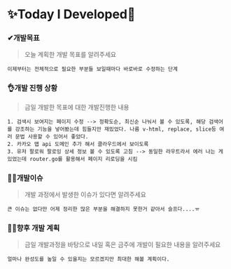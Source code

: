 # ✨Today I Developed🤞



### ✔개발목표

> 오늘 계획한 개발 목표를 알려주세요

```
이제부터는 전체적으로 필요한 부분들 보일때마다 바로바로 수정하는 단계
```





### 👌개발 진행 상황

> 금일 개발한 목표에 대한 개발진행한 내용

```
1. 검색시 보여지는 페이지 수정 --> 정확도순, 최신순 나눠서 볼 수 있도록, 해당 검색어를 강조하는 기능을 넣어봤는데 힘들지만 재밌었다. 나름 v-html, replace, slice등 여러 문법 사용할 수 있어서 좋았다.
2. 카카오 맵 api 도메인 추가 해서 클라우드에서 보이도록
3. 유저 팔로워 팔로잉 상세 정보 볼 수 있도록 고침 --> 동일한 라우트라서 에러 나는 게 있었는데 router.go를 활용해서 페이지 리로딩을 시킴

```





### 🤷‍♂️개발이슈

> 개발 과정에서 발생한 이슈가 있다면 알려주세요

```
큰 이슈는 없다만 어제 정리한 많은 부분을 해결하지 못한거 같아서 슬프다....ㅠ
```





### 🐱‍🚀향후 개발 계획

> 금일 개발과정을 바탕으로 내일 혹은 금주에 개발이 필요한 내용을 알려주세요

```
얼마나 완성도를 높일 수 있을지는 모르겠지만 최대한 해볼 계획이다.
```

